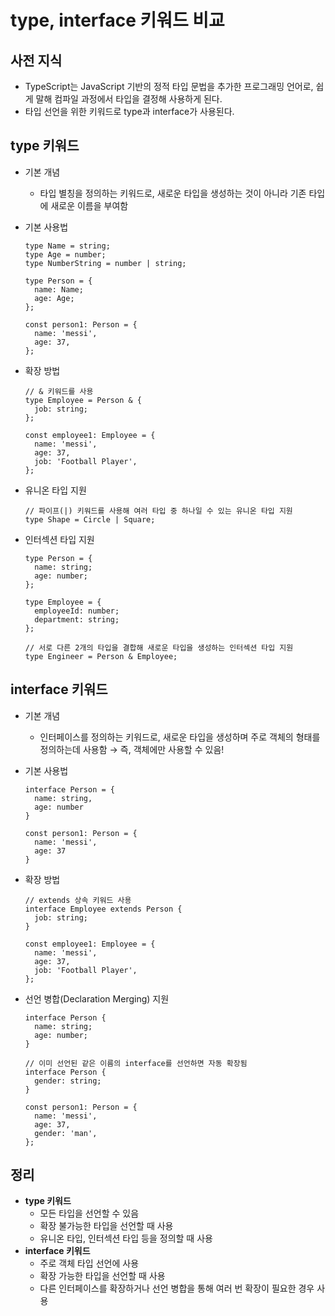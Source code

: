 # type, interface 키워드 비교

## 사전 지식

- TypeScript는 JavaScript 기반의 정적 타입 문법을 추가한 프로그래밍 언어로, 쉽게 말해 컴파일 과정에서 타입을 결정해 사용하게 된다.
- 타입 선언을 위한 키워드로 type과 interface가 사용된다.

## type 키워드

- 기본 개념

  - 타입 별칭을 정의하는 키워드로, 새로운 타입을 생성하는 것이 아니라 기존 타입에 새로운 이름을 부여함

- 기본 사용법

  ```tsx
  type Name = string;
  type Age = number;
  type NumberString = number | string;

  type Person = {
    name: Name;
    age: Age;
  };

  const person1: Person = {
    name: 'messi',
    age: 37,
  };
  ```

- 확장 방법

  ```tsx
  // & 키워드를 사용
  type Employee = Person & {
    job: string;
  };

  const employee1: Employee = {
    name: 'messi',
    age: 37,
    job: 'Football Player',
  };
  ```

- 유니온 타입 지원

  ```tsx
  // 파이프(|) 키워드를 사용해 여러 타입 중 하나일 수 있는 유니온 타입 지원
  type Shape = Circle | Square;
  ```

- 인터섹션 타입 지원

  ```tsx
  type Person = {
    name: string;
    age: number;
  };

  type Employee = {
    employeeId: number;
    department: string;
  };

  // 서로 다른 2개의 타입을 결합해 새로운 타입을 생성하는 인터섹션 타입 지원
  type Engineer = Person & Employee;
  ```

## interface 키워드

- 기본 개념

  - 인터페이스를 정의하는 키워드로, 새로운 타입을 생성하며 주로 객체의 형태를 정의하는데 사용함 → 즉, 객체에만 사용할 수 있음!

- 기본 사용법

  ```tsx
  interface Person = {
    name: string,
    age: number
  }

  const person1: Person = {
    name: 'messi',
    age: 37
  }
  ```

- 확장 방법

  ```tsx
  // extends 상속 키워드 사용
  interface Employee extends Person {
    job: string;
  }

  const employee1: Employee = {
    name: 'messi',
    age: 37,
    job: 'Football Player',
  };
  ```

- 선언 병합(Declaration Merging) 지원

  ```tsx
  interface Person {
    name: string;
    age: number;
  }

  // 이미 선언된 같은 이름의 interface를 선언하면 자동 확장됨
  interface Person {
    gender: string;
  }

  const person1: Person = {
    name: 'messi',
    age: 37,
    gender: 'man',
  };
  ```

## 정리

- **type 키워드**
  - 모든 타입을 선언할 수 있음
  - 확장 불가능한 타입을 선언할 때 사용
  - 유니온 타입, 인터섹션 타입 등을 정의할 때 사용
- **interface 키워드**
  - 주로 객체 타입 선언에 사용
  - 확장 가능한 타입을 선언할 때 사용
  - 다른 인터페이스를 확장하거나 선언 병합을 통해 여러 번 확장이 필요한 경우 사용

